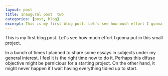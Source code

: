 ```yaml
---
layout: post
title: Inaugural post  two
categories: [post, blog]
excerpt: This is my first blog post. Let's see how much effort I gonna put in this small project.  
---
```


This is my first blog post. Let's see how much effort I gonna put in this small project. 

In a bunch of times I planned to share some essays in subjects under my general interest. I feel it is the right time now to do it. Perhaps this difuse objective might be pernicious for a starting project. On the other hand, it might never happen if I wait having everything tidied up to start.
